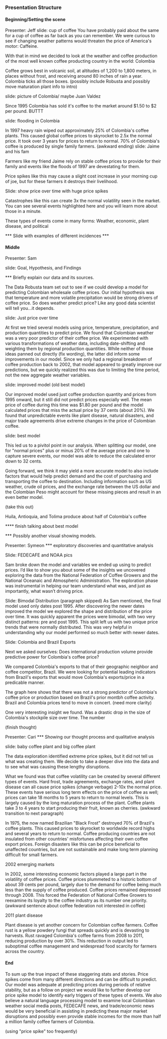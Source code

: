 ### Presentation Structure

#### Beginning/Setting the scene
Presenter: Jeff
slide: cup of coffee
You have probably paid about the same for a cup of coffee as far back as you can remember. We were curious to see if changing weather patterns would threaten the price of America's motor: Caffeine. 

With that in mind we decided to look at the weather and coffee production of the most well known coffee producting country in the world: Colombia

Coffee grows best in volcanic soil, at altitudes of 1,200 to 1,800 meters, in places without frost, and receiving around 80 inches of rain a year. Colombia ticks all those boxes.
(possibly include Robusta and possibly move maturation plant info to intro)

slide: picture of Colombia/ maybe Juan Valdez

Since 1995 Colombia has sold it's coffee to the market around $1.50 to $2 per pound. BUTTT

slide: flooding in Colombia

In 1997 heavy rain wiped out approximately 25% of Colombia's coffee plants. This caused global coffee prices to skyrocket to 2.5x the normal price. It took over 3 years for prices to return to normal. 70% of Colombia's coffee is produced by single family farmers. 
(awkward ending)
slide: Jaime and his fam

Farmers like my friend Jaime rely on stable coffee prices to provide for their family and events like the floods of 1997 are devestating for them.

Price spikes like this may cause a slight cost increase in your morning cup of joe, but for these farmers it destroys their livelihood.

Slide: show price over time with huge price spikes

Catastrophes like this can create 3x the normal volatility seen in the market. You can see several events highlighted here and you will learn more about those in a minute.

These types of events come in many forms: Weather, economic, plant disease, and political

*** Slide with examples of different incidences ***

#### Middle 
Presenter: Sam


slide: Goal, Hypothesis, and Findings

*** Briefly explain our data and its sources. 

The Data Robusta team set out to see if we could develop a model for predicting Colombian wholesale coffee prices. Our initial hypothesis was that temperature and more volatile precipitation would be strong drivers of coffee price. So does weather predict price? Like any good data scientist will tell you...it depends.

slide: Just price over time

At first we tried several models using price, temperature, precipitation, and production quantities to predict price. We found that Colombian weather was a very poor predictor of their coffee price. We experimented with various transformations of weather data, including date-shifting and weighting them by regional production quantities. While neither of those ideas panned out directly (fix wording), the latter did inform some improvements in our model. Since we only had a regional breakdown of coffee production back to 2002, that model appeared to greatly improve our predictions, but we quickly realized this was due to limiting the time period, not the new aggregate weather variables.

slide: improved model (old best model)


Our improved model used just coffee production quantity and prices from 1995 onward, but it still did not predict prices especially well. The mean price of coffee during this time was $1.80 per pound and the model calculated prices that miss the actual price by 37 cents (about 20%). We found that unpredictable events like plant disease, natural disasters, and major trade agreements drive extreme changes in the price of Colombian coffee. 

slide: best model

This led us to a pivitol point in our analysis. When splitting our model, one for "normal prices" plus or minus 20% of the average price and one to capture severe events, our model was able to reduce the calculated error down to 32 cents.


Going forward, we think it may yield a more accurate model to also include factors that would help predict demand and the cost of purchasing and transporting the coffee to destination. Including information such as US weather, crude oil prices, and the exchange rate between the US dollar and the Colombian Peso might account for these missing pieces and result in an even better model.

(take this out) 

Huila, Antioquia, and Tolima produce about half of Colombia's coffee
 
**** finish talking about best model

*** Possibly another visual showing models.

Presenter: Symeon
*** exploratory discoveries and quantitative analysis

Slide: FEDECAFE and NOAA pics

Sam broke down the model and variables we ended up using to predict prices. I’d like to show you about some of the insights we uncovered exploring the data from the National Federation of Coffee Growers and the National Oceanaic and Atmospheric Administration. The exploration phase was instrumental in helping our team understand what was, and just as importantly, what wasn’t driving price.

Slide: Bimodal Distribution
(paragraph skipped)
As Sam mentioned, the final model used only dates post 1995. After discovering the newer dates improved the model we explored the shape and distribution of the price over time. It was quickly apparent the prices were bimodal, with two very distinct patterns: pre and post 1995. This split left us with two unique price trends that were normally distributed. This was very helpful in understanding why our model performed so much better with newer dates.

Slide: Colombia and Brazil Exports

Next we asked ourselves: Does international production volume provide predictive power for Colombia's coffee price?

We compared Colombia's exports to that of their geographic neighbor and coffee competitor, Brazil. We were looking for potential leading indicators from Brazil's exports that would move Colombia's exports/price in a predicable manner. 

The graph here shows that there was not a strong predictor of Colombia's coffee price or production based on Brazil's prior montbh coffee activity. Brazil and Colombia prices tend to move in concert.
(need more clarity)


One very interesting insight we found. Was a drastic drop in the size of Colombia's stockpile size over time. The number 

(finish thought)


Presenter: Cari
*** Showing our thought process and qualitative analysis

slide: baby coffee plant and big coffee plant

The data exploration identified extreme price spikes, but it did not tell us what was creating them. We decide to take a deeper dive into the data and to see what was causing these lengthy disruptions.

What we found was that coffee volatility can be created by several different types of events. Hard frost, trade agreements, exchange rates, and plant disease can all cause price spikes (change verbage) 2-10x the normal price. These events have serious long term effects on the price of coffee as well; prices can take 18 months to 5 years to return to normal levels. This is largely caused by the long maturation process of the plant. Coffee plants take 3 to 4 years to start producing their fruit, known as cherries. 
(awkward transition to next paragraph)

In 1975, the now named Brazilian "Black Frost" destroyed 70% of Brazil's coffee plants. This caused prices to skyrocket to worldwide record highs and several years to return to normal. Coffee producing countries are not insulated from other countries' misfortunes affecting their own coffee export prices. Foreign disasters like this can be price beneficial to unaffected countries, but are not sustainable and make long term planning difficult for small farmers.

2002 emerging markets

In 2002, some interesting economic factors played a large part in the volatility of coffee prices. Coffee prices plummeted to a historic bottom of about 39 cents per pound, largely due to the demand for coffee being much less than the supply of coffee produced. Coffee prices remained depressed through 2008. This forced the Federation of National Coffee Growers to reexamine its loyalty to the coffee industry as its number one priority. 
(awkward sentence about coffee federation not interested in coffee)

2011 plant disease

Plant disease is yet another concern for Colombian coffee farmers. Coffee rust is a yellow powdery fungi that spreads quickly and is devasting to harvests. Rust ravaged Colombia's coffee farms from 2008 to 2011, reducing production by over 30%. This reduction in output led to suboptimal coffee management and widespread food scarcity for farmers across the country.

#### End

To sum up the true impact of these staggering stats and stories. Price spikes come from many different directions and can be difficult to predict. Our model was adequate at predicting prices during periods of relative stability, but as a follow on project we would like to further develop our price spike model to identify early triggers of these types of events. We also believe a natural language processing model to examine local Colombian weather social media posts, FEDECAFE news, and trade/economic news would be very beneficial in assisting in predicting these major market disruptions and possibly even provide stable incomes for the more than half a million family coffee farmers of Colombia.

(using "price spike" too frequently)



